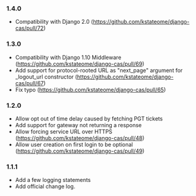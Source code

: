 ### 1.4.0
- Compatibility with Django 2.0 (https://github.com/kstateome/django-cas/pull/72)

### 1.3.0
- Compatibility with Django 1.10 Middleware (https://github.com/kstateome/django-cas/pull/69)
- Add support for protocol-rooted URL as "next_page" argument for _logout_url constructor (https://github.com/kstateome/django-cas/pull/67)
- Fix typo (https://github.com/kstateome/django-cas/pull/65)

### 1.2.0

- Allow opt out of time delay caused by fetching PGT tickets
- Add support for gateway not returning a response
- Allow forcing service URL over HTTPS (https://github.com/kstateome/django-cas/pull/48)
- Allow user creation on first login to be optional (https://github.com/kstateome/django-cas/pull/49)

### 1.1.1

- Add a few logging statements
- Add official change log.
